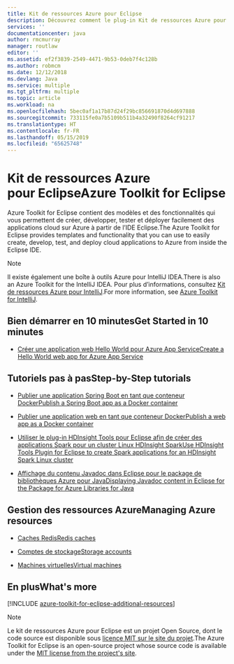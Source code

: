 ```yaml
---
title: Kit de ressources Azure pour Eclipse
description: Découvrez comment le plug-in Kit de ressources Azure pour Eclipse permet de créer et de déployer des applications cloud sur Azure.
services: ''
documentationcenter: java
author: rmcmurray
manager: routlaw
editor: ''
ms.assetid: ef2f3839-2549-4471-9b53-0deb7f4c128b
ms.author: robmcm
ms.date: 12/12/2018
ms.devlang: Java
ms.service: multiple
ms.tgt_pltfrm: multiple
ms.topic: article
ms.workload: na
ms.openlocfilehash: 5bec0af1a17b87d24f29bc856691870d4d697888
ms.sourcegitcommit: 733115fe0a7b5109b511b4a32490f8264cf91217
ms.translationtype: HT
ms.contentlocale: fr-FR
ms.lasthandoff: 05/15/2019
ms.locfileid: "65625748"
---
```

# <a name="azure-toolkit-for-eclipse"></a><span data-ttu-id="b0a3e-103">Kit de ressources Azure pour Eclipse</span><span class="sxs-lookup"><span data-stu-id="b0a3e-103">Azure Toolkit for Eclipse</span></span>

<span data-ttu-id="b0a3e-104">Azure Toolkit for Eclipse contient des modèles et des fonctionnalités qui vous permettent de créer, développer, tester et déployer facilement des applications cloud sur Azure à partir de l’IDE Eclipse.</span><span class="sxs-lookup"><span data-stu-id="b0a3e-104">The Azure Toolkit for Eclipse provides templates and functionality that you can use to easily create, develop, test, and deploy cloud applications to Azure from inside the Eclipse IDE.</span></span>

> [!NOTE]
> 
> <span data-ttu-id="b0a3e-105">Il existe également une boîte à outils Azure pour IntelliJ IDEA.</span><span class="sxs-lookup"><span data-stu-id="b0a3e-105">There is also an Azure Toolkit for the IntelliJ IDEA.</span></span> <span data-ttu-id="b0a3e-106">Pour plus d’informations, consultez [Kit de ressources Azure pour IntelliJ](../intellij/azure-toolkit-for-intellij.md).</span><span class="sxs-lookup"><span data-stu-id="b0a3e-106">For more information, see [Azure Toolkit for IntelliJ](../intellij/azure-toolkit-for-intellij.md).</span></span>
> 

## <a name="get-started-in-10-minutes"></a><span data-ttu-id="b0a3e-107">Bien démarrer en 10 minutes</span><span class="sxs-lookup"><span data-stu-id="b0a3e-107">Get Started in 10 minutes</span></span>

* [<span data-ttu-id="b0a3e-108">Créer une application web Hello World pour Azure App Service</span><span class="sxs-lookup"><span data-stu-id="b0a3e-108">Create a Hello World web app for Azure App Service</span></span>](azure-toolkit-for-eclipse-create-hello-world-web-app.md)

## <a name="step-by-step-tutorials"></a><span data-ttu-id="b0a3e-109">Tutoriels pas à pas</span><span class="sxs-lookup"><span data-stu-id="b0a3e-109">Step-by-Step tutorials</span></span>

* [<span data-ttu-id="b0a3e-110">Publier une application Spring Boot en tant que conteneur Docker</span><span class="sxs-lookup"><span data-stu-id="b0a3e-110">Publish a Spring Boot app as a Docker container</span></span>](azure-toolkit-for-eclipse-publish-spring-boot-docker-app.md)

* [<span data-ttu-id="b0a3e-111">Publier une application web en tant que conteneur Docker</span><span class="sxs-lookup"><span data-stu-id="b0a3e-111">Publish a web app as a Docker container</span></span>](azure-toolkit-for-eclipse-publish-as-docker-container.md)

* [<span data-ttu-id="b0a3e-112">Utiliser le plug-in HDInsight Tools pour Eclipse afin de créer des applications Spark pour un cluster Linux HDInsight Spark</span><span class="sxs-lookup"><span data-stu-id="b0a3e-112">Use HDInsight Tools Plugin for Eclipse to create Spark applications for an HDInsight Spark Linux cluster</span></span>](/azure/hdinsight/hdinsight-apache-spark-eclipse-tool-plugin)

* [<span data-ttu-id="b0a3e-113">Affichage du contenu Javadoc dans Eclipse pour le package de bibliothèques Azure pour Java</span><span class="sxs-lookup"><span data-stu-id="b0a3e-113">Displaying Javadoc content in Eclipse for the Package for Azure Libraries for Java</span></span>](azure-toolkit-for-eclipse-displaying-javadoc-content-for-azure-libraries.md)

## <a name="managing-azure-resources"></a><span data-ttu-id="b0a3e-114">Gestion des ressources Azure</span><span class="sxs-lookup"><span data-stu-id="b0a3e-114">Managing Azure resources</span></span>

* [<span data-ttu-id="b0a3e-115">Caches Redis</span><span class="sxs-lookup"><span data-stu-id="b0a3e-115">Redis caches</span></span>](azure-toolkit-for-eclipse-managing-redis-caches-using-azure-explorer.md)

* [<span data-ttu-id="b0a3e-116">Comptes de stockage</span><span class="sxs-lookup"><span data-stu-id="b0a3e-116">Storage accounts</span></span>](azure-toolkit-for-eclipse-managing-storage-accounts-using-azure-explorer.md)

* [<span data-ttu-id="b0a3e-117">Machines virtuelles</span><span class="sxs-lookup"><span data-stu-id="b0a3e-117">Virtual machines</span></span>](azure-toolkit-for-eclipse-managing-virtual-machines-using-azure-explorer.md)

## <a name="whats-more"></a><span data-ttu-id="b0a3e-118">En plus</span><span class="sxs-lookup"><span data-stu-id="b0a3e-118">What's more</span></span>

[!INCLUDE [azure-toolkit-for-eclipse-additional-resources](../includes/azure-toolkit-for-eclipse-additional-resources.md)]

> [!NOTE]
> 
> <span data-ttu-id="b0a3e-119">Le kit de ressources Azure pour Eclipse est un projet Open Source, dont le code source est disponible sous [licence MIT sur le site du projet](https://github.com/microsoft/azure-tools-for-java).</span><span class="sxs-lookup"><span data-stu-id="b0a3e-119">The Azure Toolkit for Eclipse is an open-source project whose source code is available under the [MIT license from the project's site](https://github.com/microsoft/azure-tools-for-java).</span></span>
> 

<!-- [Deploying large deployments](azure-toolkit-for-eclipse-deploying-large-deployments.md) -->
<!-- [How to Maintain Session Data with Session Affinity]: http://go.microsoft.com/fwlink/?LinkID=699539 -->
<!-- [How to Use Co-located Caching]: http://go.microsoft.com/fwlink/?LinkID=699542 -->
<!-- [How to Use Dedicated Caching]: http://go.microsoft.com/fwlink/?LinkID=699543 -->
<!-- [How to Use JMS with AMQP 1.0 in Azure with Eclipse]: http://go.microsoft.com/fwlink/?LinkID=699544 -->
<!-- [How to Use SSL Offloading]: http://go.microsoft.com/fwlink/?LinkID=699545 -->
<!-- [SSL Offloading]: http://go.microsoft.com/fwlink/?LinkID=699549 -->
<!-- [Using the Azure Service Runtime Library in JSP]: http://go.microsoft.com/fwlink/?LinkID=699551 -->
<!-- [How to Authenticate Web Users with Azure Access Control Service Using Eclipse]: /azure/active-directory/active-directory-java-authenticate-users-access-control-eclipse.md -->
<!-- [Debug a Java Web App on Azure in Eclipse]: /azure/app-service-web/app-service-web-debug-java-web-app-in-eclipse.md -->
<!-- [Debugging Azure Applications in Eclipse]: azure-toolkit-for-eclipse-debugging-azure-applications.md -->

<!-- Legacy MSDN URL = https://msdn.microsoft.com/library/azure/hh694271.aspx -->
